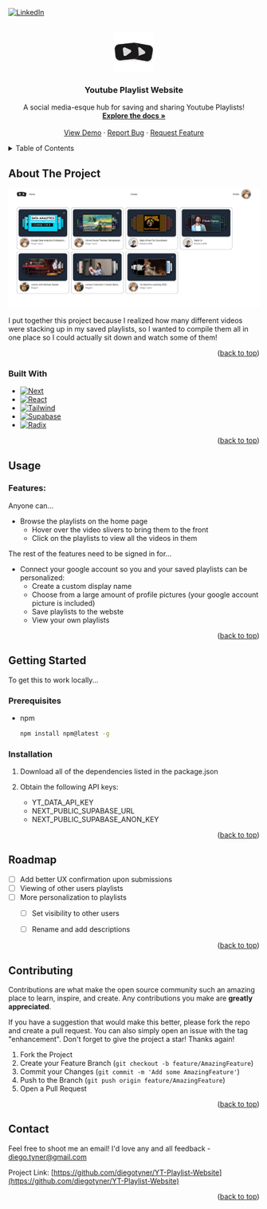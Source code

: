 <!-- Improved compatibility of back to top link: See: https://github.com/othneildrew/Best-README-Template/pull/73 -->
<a id="readme-top"></a>
<!--
*** Taken from https://github.com/othneildrew/Best-README-Template/blob/main/BLANK_README.md. Great guide!
-->


[![LinkedIn][linkedin-shield]][linkedin-url]


<!-- PROJECT LOGO -->
<br />
<div align="center">
  <a href="https://github.com/diegotyner/YT-Playlist-Website">
    <img src="public/icons/logo.svg" alt="Logo" width="80" height="80">
  </a>

<h3 align="center">Youtube Playlist Website</h3>

  <p align="center">
    A social media-esque hub for saving and sharing Youtube Playlists!
    <br />
    <a href="https://github.com/diegotyner/YT-Playlist-Website"><strong>Explore the docs »</strong></a>
    <br />
    <br />
    <a href="https://yt-playlist-website.vercel.app">View Demo</a>
    ·
    <a href="https://github.com/diegotyner/YT-Playlist-Website/issues/new?labels=bug&template=bug-report---.md">Report Bug</a>
    ·
    <a href="https://github.com/diegotyner/YT-Playlist-Website/issues/new?labels=enhancement&template=feature-request---.md">Request Feature</a>
  </p>
</div>



<!-- TABLE OF CONTENTS -->
<details>
  <summary>Table of Contents</summary>
  <ol>
    <li>
      <a href="#about-the-project">About The Project</a>
      <ul>
        <li><a href="#built-with">Built With</a></li>
      </ul>
    </li>
    <li>
      <a href="#usage">Usage</a>
    </li>
    <li>
      <a href="#getting-started">Getting Started</a>
      <ul>
        <li><a href="#prerequisites">Prerequisites</a></li>
        <li><a href="#installation">Installation</a></li>
      </ul>
    </li>
    <li><a href="#roadmap">Roadmap</a></li>
    <li><a href="#contributing">Contributing</a></li>
    <li><a href="#contact">Contact</a></li>
  </ol>
</details>



<!-- ABOUT THE PROJECT -->
## About The Project

[![Product Name Screen Shot][product-screenshot]](https://example.com)

I put together this project because I realized how many different videos were stacking up in my saved playlists, so I wanted to compile them all in one place so I could actually sit down and watch some of them!

<p align="right">(<a href="#readme-top">back to top</a>)</p>

### Built With

* [![Next][Next.js]][Next-url]
* [![React][React.js]][React-url]
* [![Tailwind][Tailwind-css]][Tailwind-url]
* [![Supabase][Supabase]][Supabase-url]
* [![Radix][Radixui]][Radixui-url]

<p align="right">(<a href="#readme-top">back to top</a>)</p>


<!-- USAGE EXAMPLES -->
## Usage

### Features: 

Anyone can...
* Browse the playlists on the home page
  * Hover over the video slivers to bring them to the front
  * Click on the playlists to view all the videos in them

The rest of the features need to be signed in for...
* Connect your google account so you and your saved playlists can be personalized:
  * Create a custom display name
  * Choose from a large amount of profile pictures (your google account picture is included)
  * Save playlists to the webste
  * View your own playlists



<p align="right">(<a href="#readme-top">back to top</a>)</p>




<!-- GETTING STARTED -->
## Getting Started

To get this to work locally...

### Prerequisites

* npm
  ```sh
  npm install npm@latest -g
  ```

### Installation

1. Download all of the dependencies listed in the package.json 

2. Obtain the following API keys:
    * YT_DATA_API_KEY
    * NEXT_PUBLIC_SUPABASE_URL
    * NEXT_PUBLIC_SUPABASE_ANON_KEY

<p align="right">(<a href="#readme-top">back to top</a>)</p>





<!-- ROADMAP -->
## Roadmap

- [ ] Add better UX confirmation upon submissions
- [ ] Viewing of other users playlists
- [ ] More personalization to playlists
    - [ ] Set visibility to other users
    - [ ] Rename and add descriptions


<p align="right">(<a href="#readme-top">back to top</a>)</p>



<!-- CONTRIBUTING -->
## Contributing

Contributions are what make the open source community such an amazing place to learn, inspire, and create. Any contributions you make are **greatly appreciated**.

If you have a suggestion that would make this better, please fork the repo and create a pull request. You can also simply open an issue with the tag "enhancement".
Don't forget to give the project a star! Thanks again!

1. Fork the Project
2. Create your Feature Branch (`git checkout -b feature/AmazingFeature`)
3. Commit your Changes (`git commit -m 'Add some AmazingFeature'`)
4. Push to the Branch (`git push origin feature/AmazingFeature`)
5. Open a Pull Request

<p align="right">(<a href="#readme-top">back to top</a>)</p>


<!-- CONTACT -->
## Contact

Feel free to shoot me an email! I'd love any and all feedback - diego.tyner@gmail.com

Project Link: [https://github.com/diegotyner/YT-Playlist-Website](https://github.com/diegotyner/YT-Playlist-Website)

<p align="right">(<a href="#readme-top">back to top</a>)</p>




<!-- MARKDOWN LINKS & IMAGES -->
<!-- https://www.markdownguide.org/basic-syntax/#reference-style-links -->
[contributors-shield]: https://img.shields.io/github/contributors/diegotyner/YT-Playlist-Website.svg?style=for-the-badge
[contributors-url]: https://github.com/diegotyner/YT-Playlist-Website/graphs/contributors
[forks-shield]: https://img.shields.io/github/forks/diegotyner/YT-Playlist-Website.svg?style=for-the-badge
[forks-url]: https://github.com/diegotyner/YT-Playlist-Website/network/members
[stars-shield]: https://img.shields.io/github/stars/diegotyner/YT-Playlist-Website.svg?style=for-the-badge
[stars-url]: https://github.com/diegotyner/YT-Playlist-Website/stargazers
[issues-shield]: https://img.shields.io/github/issues/diegotyner/YT-Playlist-Website.svg?style=for-the-badge
[issues-url]: https://github.com/diegotyner/YT-Playlist-Website/issues
[license-shield]: https://img.shields.io/github/license/diegotyner/YT-Playlist-Website.svg?style=for-the-badge
[license-url]: https://github.com/diegotyner/YT-Playlist-Website/blob/master/LICENSE.txt
[linkedin-shield]: https://img.shields.io/badge/-LinkedIn-black.svg?style=for-the-badge&logo=linkedin&colorB=555
[linkedin-url]: https://linkedin.com/in/diego-tyner
[product-screenshot]: readme_images/webite_screenshot.PNG
[Next.js]: https://img.shields.io/badge/next.js-000000?style=for-the-badge&logo=nextdotjs&logoColor=white
[Next-url]: https://nextjs.org/
[React.js]: https://img.shields.io/badge/React-20232A?style=for-the-badge&logo=react&logoColor=61DAFB
[React-url]: https://reactjs.org/
[Tailwind-css]: https://img.shields.io/badge/TAILWIND%20CSS-0b2034?style=for-the-badge&logo=tailwindcss&logoColor=61DAFB
[Tailwind-url]: https://tailwindcss.com
[Supabase]: https://img.shields.io/badge/supabase-121212?style=for-the-badge&logo=supabase&logoColor=3ecf8e
[Supabase-url]: https://supabase.com
[Radixui]: https://img.shields.io/badge/radix%20ui-322637?style=for-the-badge&logo=radixui&logoColor=3ecf8e
[Radixui-url]: https://www.radix-ui.com/
